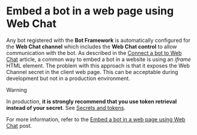 # Embed a bot in a web page using Web Chat

Any bot registered with the **Bot Framework** is automatically configured for the **Web Chat channel** which includes the **Web Chat control** to allow communication with the bot. As described in the [Connect a bot to Web Chat](https://docs.microsoft.com/bot-framework/channel-connect-webchat) article, a common way to embed a bot in a website is using an *iframe* HTML element. The problem with this approach is that it exposes the Web Channel secret in the client web page. This can be acceptable during development but not in a production environment.

> [!WARNING]
> In production, **it is strongly recommend that you use token retrieval instead of your secret**. See [Secrets and tokens](https://docs.microsoft.com/azure/bot-service/rest-api/bot-framework-rest-direct-line-3-0-authentication?view=azure-bot-service-4.0#secrets-and-tokens).

For more information, refer to the [Embed a bot in a web page using Web Chat](tbd) post.
